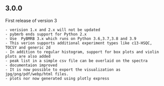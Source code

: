 ## 3.0.0

First release of version 3

    - verision 1.x and 2.x will not be updated
    - pybmrb ends support for Python 2.x
    - Use  PyBMRB 3.x which runs on Python 3.6,3.7,3.8 and 3.9
    - This verion supports additional experiment types like c13-HSQC, TOCSY and generic 2d
    - In addition to regular histogram, support for box plots and violin plots are also added
    - peak list in a simple csv file can be overlaid on the spectra
    - documentaion improved
    - It is now possible to export the visualization as jpg/png/pdf/webp/html files. 
    - plots nor now generated using plotly express
